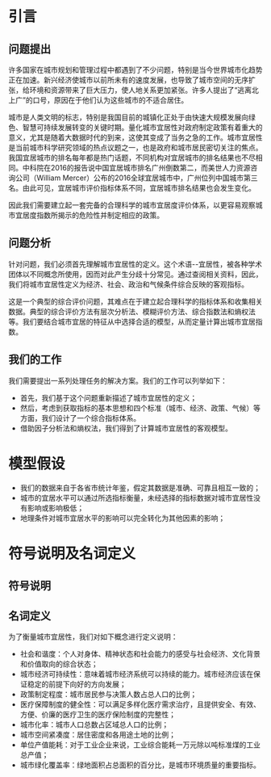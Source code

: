 # 引言
## 问题提出
许多国家在城市规划和管理过程中都遇到了不少问题，特别是当今世界城市化趋势正在加速。新兴经济使城市以前所未有的速度发展，也导致了城市空间的无序扩张，给环境和资源带来了巨大压力，使人地关系更加紧张。许多人提出了“逃离北上广”的口号，原因在于他们认为这些城市的不适合居住。

城市是人类文明的标志，特别是我国目前的城镇化正处于由快速大规模发展向绿色、智慧可持续发展转变的关键时期。量化城市宜居性对政府制定政策有着重大的意义，尤其是随着大数据时代的到来，这使其变成了当务之急的工作。城市宜居性是当前城市科学研究领域的热点议题之一，也是政府和城市居民密切关注的焦点。我国宜居城市的排名每年都是热门话题，不同机构对宜居城市的排名结果也不尽相同。中科院在2016的报告说中国宜居城市排名广州倒数第二，而美世人力资源咨询公司（William Mercer）公布的2016全球宜居城市中，广州位列中国城市第三名。由此可见，宜居城市评价指标体系不同，宜居城市排名结果也会发生变化。

因此我们需要建立起一套完备的合理科学的城市宜居度评价体系，以更容易观察城市宜居度指数所揭示的危险性并制定相应的政策。

## 问题分析
针对问题，我们必须首先理解城市宜居性的定义。这个术语--宜居性，被各种学术团体以不同概念所使用，因而对此产生分歧十分常见。通过查阅相关资料，因此，我们将城市宜居性定义为经济、社会、政治和气候条件综合反映的客观指标。

这是一个典型的综合评价问题，其难点在于建立起合理科学的指标体系和收集相关数据。典型的综合评价方法有层次分析法、模糊评价方法、综合指数法和熵权法等。我们要结合城市宜居的特征从中选择合适的模型，从而定量计算出城市宜居指数。

## 我们的工作
我们需要提出一系列处理任务的解决方案。我们的工作可以列举如下：
- 首先，我们基于这个问题重新描述了城市宜居性的定义；
- 然后，考虑到获取指标的基本思想和四个标准（城市、经济、政策、气候）等方面，我们设计了一个综合指标体系。
- 借助因子分析法和熵权法，我们得到了计算城市宜居性的客观模型。

# 模型假设
 - 我们的数据来自于各省市统计年鉴，假定其数据是准确、可靠且相互一致的；
 - 城市的宜居水平可以通过所选指标衡量，未经选择的指标数据对城市宜居性没有影响或影响极低；
 - 地理条件对城市宜居水平的影响可以完全转化为其他因素的影响；
 
 # 符号说明及名词定义
 ## 符号说明
 
 ## 名词定义
 为了衡量城市宜居性，我们对如下概念进行定义说明：
 - 社会和谐度：个人对身体、精神状态和社会能力的感受与社会经济、文化背景和价值取向的综合状态；
 - 城市经济可持续性：意味着城市经济系统可以持续的能力。城市经济应该在保证稳定的前提下向好的方向发展；
 - 政策制定程度：城市居民参与决策人数占总人口的比例；
 - 医疗保障制度的健全性：可以满足多样化医疗需求治疗，且提供安全、有效、方便、价廉的医疗卫生的医疗保险制度的完整性；
 - 城市化率：城市人口总数占区域总人口的比例；
 - 城市空间紧凑度：居住密度和各用途土地的比例；
 - 单位产值能耗：对于工业企业来说，工业综合能耗一万元除以吨标准煤的工业总产值；
 - 城市绿化覆盖率：绿地面积占总面积的百分比，是城市环境质量的重要指标。
